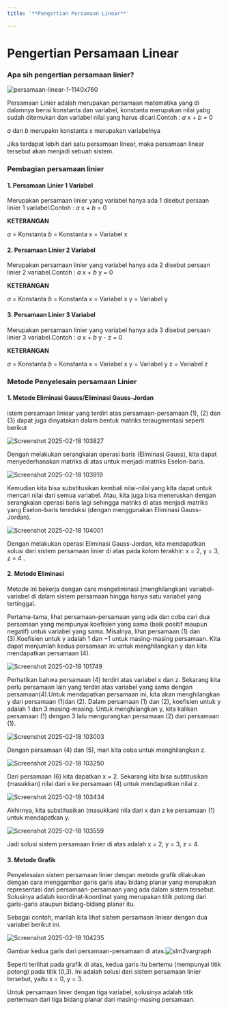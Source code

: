 ```yaml
---
title: '**Pengertian Persamaan Linear**'

---
```


# **Pengertian Persamaan Linear**
### Apa sih pengertian persamaan linier?
![persamaan-linear-1-1140x760](https://hackmd.io/_uploads/r1iL2id9ye.png)

Persamaan Linier adalah merupakan persamaan matematika yang di dalamnya berisi konstanta dan variabel, konstanta merupakan nilai yabg sudah ditemukan dan variabel nilai yang harus dicari.Contoh : *a* x + *b* = 0

*a* dan *b* merupakn konstanta 
x merupakan variabelnya

Jika terdapat lebih dari satu persamaan linear, maka persamaan linear tersebut akan menjadi sebuah sistem.

### **Pembagian persamaan linier**
#### 1. Persamaan Linier 1 Variabel
Merupakan persamaan linier yang variabel hanya ada 1 disebut persaan linier 1 variabel.Contoh : *a* x + *b* = 0

**KETERANGAN**

*a* = Konstanta
*b* = Konstanta
x   = Variabel x
#### 2. Persamaan Linier 2 Variabel
Merupakan persamaan linier yang variabel hanya ada 2 disebut persaan linier 2 variabel.Contoh : *a* x + *b* y = 0

**KETERANGAN**

*a* = Konstanta
*b* = Konstanta
x   = Variabel x
y   = Variabel y
#### 3. Persamaan Linier 3 Variabel
Merupakan persamaan linier yang variabel hanya ada 3 disebut persaan linier 3 variabel.Contoh : *a* x + *b* y - z = 0

**KETERANGAN**

*a* = Konstanta
*b* = Konstanta
x   = Variabel x
y   = Variabel y
z   = Variabel z

### Metode Penyelesain persamaan Linier
#### 1. Metode Eliminasi Gauss/Eliminasi Gauss-Jordan
istem persamaan liniear yang terdiri atas persamaan-persamaan (1), (2) dan (3) dapat juga dinyatakan dalam bentuk matriks teraugmentasi seperti berikut

![Screenshot 2025-02-18 103827](https://hackmd.io/_uploads/HyhplY-5yg.png)

Dengan melakukan serangkaian operasi baris (Eliminasi Gauss), kita dapat menyederhanakan matriks di atas untuk menjadi matriks Eselon-baris.

![Screenshot 2025-02-18 103919](https://hackmd.io/_uploads/ryvgWFbcye.png)

Kemudian kita bisa substitusikan kembali nilai-nilai yang kita dapat untuk mencari nilai dari semua variabel. Atau, kita juga bisa meneruskan dengan serangkaian operasi baris lagi sehingga matriks di atas menjadi matriks yang Eselon-baris tereduksi (dengan menggunakan Eliminasi Gauss-Jordan).

![Screenshot 2025-02-18 104001](https://hackmd.io/_uploads/HyX7-K-5kl.png)

Dengan melakukan operasi Eliminasi Gauss-Jordan, kita mendapatkan solusi dari sistem persamaan linier di atas pada kolom terakhir: 
x = 2, y = 3, z = 4 .

#### 2. Metode Eliminasi

Metode ini bekerja dengan care mengeliminasi (menghilangkan) variabel-variabel di dalam sistem persamaan hingga hanya satu variabel yang tertinggal.

Pertama-tama, lihat persamaan-persamaan yang ada dan coba cari dua persamaan yang mempunyai koefisien yang sama (baik positif maupun negatif) untuk variabel yang sama. Misalnya, lihat persamaan (1) dan (3).Koefisien untuk y adalah 1 dan −1 untuk masing-masing persamaan. Kita dapat menjumlah kedua persamaan ini untuk menghilangkan y dan kita mendapatkan persamaan (4).

![Screenshot 2025-02-18 101749](https://hackmd.io/_uploads/rkN63OWq1l.png)

Perhatikan bahwa persamaan (4) terdiri atas variabel x dan z. Sekarang kita perlu persamaan lain yang terdiri atas variabel yang sama dengan persamaan(4).Untuk mendapatkan persamaan ini, kita akan menghilangkan y dari persamaan (1)dan (2). Dalam persamaan (1) dan (2), koefisien untuk y adalah 1 dan 3 masing-masing. Untuk menghilangkan y, kita kalikan persamaan (1) dengan 3 lalu mengurangkan persamaan (2) dari persamaan (1).

![Screenshot 2025-02-18 103003](https://hackmd.io/_uploads/r1AAA_b51x.png)

Dengan persamaan (4) dan (5), mari kita coba untuk menghilangkan z.

![Screenshot 2025-02-18 103250](https://hackmd.io/_uploads/rkkFyFW91e.png)

Dari persamaan (6) kita dapatkan x = 2. Sekarang kita bisa subtitusikan (masukkan) nilai dari x ke persamaan (4) untuk mendapatkan nilai z.

![Screenshot 2025-02-18 103434](https://hackmd.io/_uploads/H1001YW9ye.png)

Akhirnya, kita substitusikan (masukkan) nila dari x dan z ke persamaan (1) untuk mendapatkan y.

![Screenshot 2025-02-18 103559](https://hackmd.io/_uploads/SyZElKb5Jx.png)

Jadi solusi sistem persamaan linier di atas adalah x = 2, y = 3, z = 4.

#### 3. Metode Grafik
 Penyelesaian sistem persamaan linier dengan metode grafik dilakukan dengan cara menggambar garis garis atau bidang planar yang merupakan representasi dari persamaan-persamaan yang ada dalam sistem tersebut. Solusinya adalah koordinat-koordinat yang merupakan titik potong dari garis-garis ataupun bidang-bidang planar itu.

Sebagai contoh, marilah kita lihat sistem persamaan liniear dengan dua variabel berikut ini.

![Screenshot 2025-02-18 104235](https://hackmd.io/_uploads/Bkb6WKWckx.png)

Gambar kedua garis dari persamaan-persamaan di atas.![slm2vargraph](https://hackmd.io/_uploads/Hk7gzYWqke.gif)

Seperti terlihat pada grafik di atas, kedua garis itu bertemu (mempunyai titik potong) pada titik (0,3). Ini adalah solusi dari sistem persamaan linier tersebut, yaitu x = 0, y = 3.

Untuk persamaan linier dengan tiga variabel, solusinya adalah titik pertemuan dari tiga bidang planar dari masing-masing persamaan.
